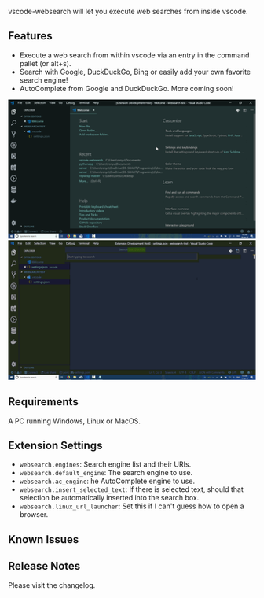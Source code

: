 vscode-websearch will let you execute web searches from inside vscode.

## Features
 
- Execute a web search from within vscode via an entry in the command pallet (or alt+s).
- Search with Google, DuckDuckGo, Bing or easily add your own favorite search engine!
- AutoComplete from Google and DuckDuckGo. More coming soon!

![Executing a search](images/ddg-bang.gif)
![Adding a search engine](images/websearch-add-engine.gif)

## Requirements

A PC running Windows, Linux or MacOS.

## Extension Settings

- `websearch.engines`: Search engine list and their URIs.
- `websearch.default_engine`: The search engine to use.
- `websearch.ac_engine`: he AutoComplete engine to use.
- `websearch.insert_selected_text`: If there is selected text, should that selection be automatically inserted into the search box.
- `websearch.linux_url_launcher`: Set this if I can't guess how to open a browser.

## Known Issues



## Release Notes

Please visit the changelog.
